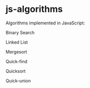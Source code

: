 js-algorithms
=============

Algorithms implemented in JavaScript:


Binary Search

Linked List

Mergesort

Quick-find

Quicksort

Quick-union
